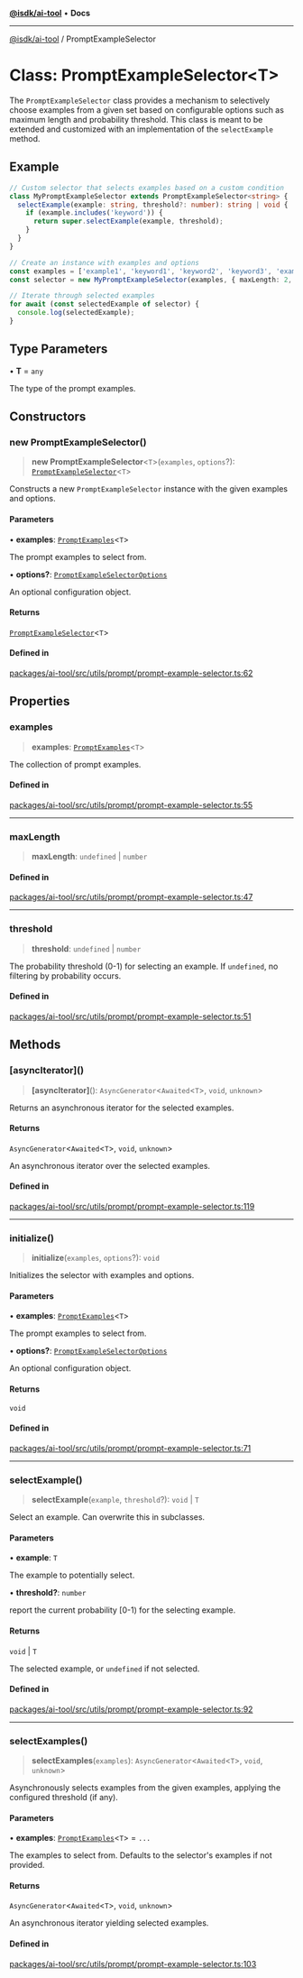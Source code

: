 [**@isdk/ai-tool**](../README.md) • **Docs**

***

[@isdk/ai-tool](../globals.md) / PromptExampleSelector

# Class: PromptExampleSelector\<T\>

The `PromptExampleSelector` class provides a mechanism to selectively choose examples from a given set based on
configurable options such as maximum length and probability threshold. This class is meant to be extended and customized
with an implementation of the `selectExample` method.

## Example

```ts
// Custom selector that selects examples based on a custom condition
class MyPromptExampleSelector extends PromptExampleSelector<string> {
  selectExample(example: string, threshold?: number): string | void {
    if (example.includes('keyword')) {
      return super.selectExample(example, threshold);
    }
  }
}

// Create an instance with examples and options
const examples = ['example1', 'keyword1', 'keyword2', 'keyword3', 'example2', 'keyword4'];
const selector = new MyPromptExampleSelector(examples, { maxLength: 2, threshold: 0.8 });

// Iterate through selected examples
for await (const selectedExample of selector) {
  console.log(selectedExample);
}
```

## Type Parameters

• **T** = `any`

The type of the prompt examples.

## Constructors

### new PromptExampleSelector()

> **new PromptExampleSelector**\<`T`\>(`examples`, `options`?): [`PromptExampleSelector`](PromptExampleSelector.md)\<`T`\>

Constructs a new `PromptExampleSelector` instance with the given examples and options.

#### Parameters

• **examples**: [`PromptExamples`](../type-aliases/PromptExamples.md)\<`T`\>

The prompt examples to select from.

• **options?**: [`PromptExampleSelectorOptions`](../interfaces/PromptExampleSelectorOptions.md)

An optional configuration object.

#### Returns

[`PromptExampleSelector`](PromptExampleSelector.md)\<`T`\>

#### Defined in

[packages/ai-tool/src/utils/prompt/prompt-example-selector.ts:62](https://github.com/isdk/ai-tool.js/blob/37ada542a786fbbc770f2d61beb564f6e603941d/src/utils/prompt/prompt-example-selector.ts#L62)

## Properties

### examples

> **examples**: [`PromptExamples`](../type-aliases/PromptExamples.md)\<`T`\>

The collection of prompt examples.

#### Defined in

[packages/ai-tool/src/utils/prompt/prompt-example-selector.ts:55](https://github.com/isdk/ai-tool.js/blob/37ada542a786fbbc770f2d61beb564f6e603941d/src/utils/prompt/prompt-example-selector.ts#L55)

***

### maxLength

> **maxLength**: `undefined` \| `number`

#### Defined in

[packages/ai-tool/src/utils/prompt/prompt-example-selector.ts:47](https://github.com/isdk/ai-tool.js/blob/37ada542a786fbbc770f2d61beb564f6e603941d/src/utils/prompt/prompt-example-selector.ts#L47)

***

### threshold

> **threshold**: `undefined` \| `number`

The probability threshold (0-1) for selecting an example. If `undefined`, no filtering by probability occurs.

#### Defined in

[packages/ai-tool/src/utils/prompt/prompt-example-selector.ts:51](https://github.com/isdk/ai-tool.js/blob/37ada542a786fbbc770f2d61beb564f6e603941d/src/utils/prompt/prompt-example-selector.ts#L51)

## Methods

### \[asyncIterator\]()

> **\[asyncIterator\]**(): `AsyncGenerator`\<`Awaited`\<`T`\>, `void`, `unknown`\>

Returns an asynchronous iterator for the selected examples.

#### Returns

`AsyncGenerator`\<`Awaited`\<`T`\>, `void`, `unknown`\>

An asynchronous iterator over the selected examples.

#### Defined in

[packages/ai-tool/src/utils/prompt/prompt-example-selector.ts:119](https://github.com/isdk/ai-tool.js/blob/37ada542a786fbbc770f2d61beb564f6e603941d/src/utils/prompt/prompt-example-selector.ts#L119)

***

### initialize()

> **initialize**(`examples`, `options`?): `void`

Initializes the selector with examples and options.

#### Parameters

• **examples**: [`PromptExamples`](../type-aliases/PromptExamples.md)\<`T`\>

The prompt examples to select from.

• **options?**: [`PromptExampleSelectorOptions`](../interfaces/PromptExampleSelectorOptions.md)

An optional configuration object.

#### Returns

`void`

#### Defined in

[packages/ai-tool/src/utils/prompt/prompt-example-selector.ts:71](https://github.com/isdk/ai-tool.js/blob/37ada542a786fbbc770f2d61beb564f6e603941d/src/utils/prompt/prompt-example-selector.ts#L71)

***

### selectExample()

> **selectExample**(`example`, `threshold`?): `void` \| `T`

Select an example. Can overwrite this in subclasses.

#### Parameters

• **example**: `T`

The example to potentially select.

• **threshold?**: `number`

report the current probability [0-1) for the selecting example.

#### Returns

`void` \| `T`

The selected example, or `undefined` if not selected.

#### Defined in

[packages/ai-tool/src/utils/prompt/prompt-example-selector.ts:92](https://github.com/isdk/ai-tool.js/blob/37ada542a786fbbc770f2d61beb564f6e603941d/src/utils/prompt/prompt-example-selector.ts#L92)

***

### selectExamples()

> **selectExamples**(`examples`): `AsyncGenerator`\<`Awaited`\<`T`\>, `void`, `unknown`\>

Asynchronously selects examples from the given examples, applying the configured threshold (if any).

#### Parameters

• **examples**: [`PromptExamples`](../type-aliases/PromptExamples.md)\<`T`\> = `...`

The examples to select from. Defaults to the selector's examples if not provided.

#### Returns

`AsyncGenerator`\<`Awaited`\<`T`\>, `void`, `unknown`\>

An asynchronous iterator yielding selected examples.

#### Defined in

[packages/ai-tool/src/utils/prompt/prompt-example-selector.ts:103](https://github.com/isdk/ai-tool.js/blob/37ada542a786fbbc770f2d61beb564f6e603941d/src/utils/prompt/prompt-example-selector.ts#L103)
